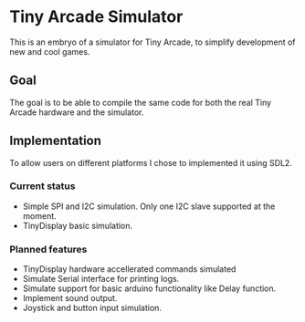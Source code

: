 # Tiny Arcade Simulator

This is an embryo of a simulator for Tiny Arcade, to simplify development of new and cool games.

## Goal

The goal is to be able to compile the same code for both the real Tiny Arcade hardware and
the simulator. 

## Implementation

To allow users on different platforms I chose to implemented it using SDL2. 


### Current status

 * Simple SPI and I2C simulation. Only one I2C slave supported at the moment.
 * TinyDisplay basic simulation.


### Planned features
 * TinyDisplay hardware accellerated commands simulated
 * Simulate Serial interface for printing logs.
 * Simulate support for basic arduino functionality like Delay function.
 * Implement sound output.
 * Joystick and button input simulation.

